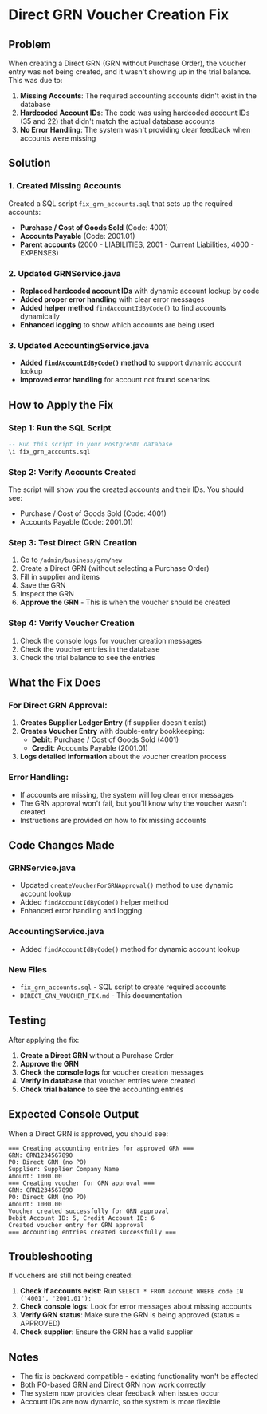 # Direct GRN Voucher Creation Fix

## Problem
When creating a Direct GRN (GRN without Purchase Order), the voucher entry was not being created, and it wasn't showing up in the trial balance. This was due to:

1. **Missing Accounts**: The required accounting accounts didn't exist in the database
2. **Hardcoded Account IDs**: The code was using hardcoded account IDs (35 and 22) that didn't match the actual database accounts
3. **No Error Handling**: The system wasn't providing clear feedback when accounts were missing

## Solution

### 1. Created Missing Accounts
Created a SQL script `fix_grn_accounts.sql` that sets up the required accounts:

- **Purchase / Cost of Goods Sold** (Code: 4001)
- **Accounts Payable** (Code: 2001.01)
- **Parent accounts** (2000 - LIABILITIES, 2001 - Current Liabilities, 4000 - EXPENSES)

### 2. Updated GRNService.java
- **Replaced hardcoded account IDs** with dynamic account lookup by code
- **Added proper error handling** with clear error messages
- **Added helper method** `findAccountIdByCode()` to find accounts dynamically
- **Enhanced logging** to show which accounts are being used

### 3. Updated AccountingService.java
- **Added `findAccountIdByCode()` method** to support dynamic account lookup
- **Improved error handling** for account not found scenarios

## How to Apply the Fix

### Step 1: Run the SQL Script
```sql
-- Run this script in your PostgreSQL database
\i fix_grn_accounts.sql
```

### Step 2: Verify Accounts Created
The script will show you the created accounts and their IDs. You should see:
- Purchase / Cost of Goods Sold (Code: 4001)
- Accounts Payable (Code: 2001.01)

### Step 3: Test Direct GRN Creation
1. Go to `/admin/business/grn/new`
2. Create a Direct GRN (without selecting a Purchase Order)
3. Fill in supplier and items
4. Save the GRN
5. Inspect the GRN
6. **Approve the GRN** - This is when the voucher should be created

### Step 4: Verify Voucher Creation
1. Check the console logs for voucher creation messages
2. Check the voucher entries in the database
3. Check the trial balance to see the entries

## What the Fix Does

### For Direct GRN Approval:
1. **Creates Supplier Ledger Entry** (if supplier doesn't exist)
2. **Creates Voucher Entry** with double-entry bookkeeping:
   - **Debit**: Purchase / Cost of Goods Sold (4001)
   - **Credit**: Accounts Payable (2001.01)
3. **Logs detailed information** about the voucher creation process

### Error Handling:
- If accounts are missing, the system will log clear error messages
- The GRN approval won't fail, but you'll know why the voucher wasn't created
- Instructions are provided on how to fix missing accounts

## Code Changes Made

### GRNService.java
- Updated `createVoucherForGRNApproval()` method to use dynamic account lookup
- Added `findAccountIdByCode()` helper method
- Enhanced error handling and logging

### AccountingService.java
- Added `findAccountIdByCode()` method for dynamic account lookup

### New Files
- `fix_grn_accounts.sql` - SQL script to create required accounts
- `DIRECT_GRN_VOUCHER_FIX.md` - This documentation

## Testing

After applying the fix:

1. **Create a Direct GRN** without a Purchase Order
2. **Approve the GRN** 
3. **Check the console logs** for voucher creation messages
4. **Verify in database** that voucher entries were created
5. **Check trial balance** to see the accounting entries

## Expected Console Output

When a Direct GRN is approved, you should see:
```
=== Creating accounting entries for approved GRN ===
GRN: GRN1234567890
PO: Direct GRN (no PO)
Supplier: Supplier Company Name
Amount: 1000.00
=== Creating voucher for GRN approval ===
GRN: GRN1234567890
PO: Direct GRN (no PO)
Amount: 1000.00
Voucher created successfully for GRN approval
Debit Account ID: 5, Credit Account ID: 6
Created voucher entry for GRN approval
=== Accounting entries created successfully ===
```

## Troubleshooting

If vouchers are still not being created:

1. **Check if accounts exist**: Run `SELECT * FROM account WHERE code IN ('4001', '2001.01');`
2. **Check console logs**: Look for error messages about missing accounts
3. **Verify GRN status**: Make sure the GRN is being approved (status = APPROVED)
4. **Check supplier**: Ensure the GRN has a valid supplier

## Notes

- The fix is backward compatible - existing functionality won't be affected
- Both PO-based GRN and Direct GRN now work correctly
- The system now provides clear feedback when issues occur
- Account IDs are now dynamic, so the system is more flexible
